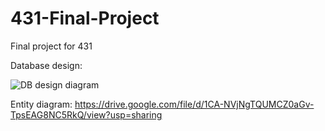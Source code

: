 # 431-Final-Project
Final project for 431

Database design:

![DB design diagram](https://i.imgur.com/EOgo5FD.jpg)

Entity diagram:
https://drive.google.com/file/d/1CA-NVjNgTQUMCZ0aGv-TpsEAG8NC5RkQ/view?usp=sharing

